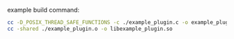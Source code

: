 example build command:
```sh
cc -D_POSIX_THREAD_SAFE_FUNCTIONS -c ./example_plugin.c -o example_plugin.o
cc -shared ./example_plugin.o -o libexample_plugin.so
```